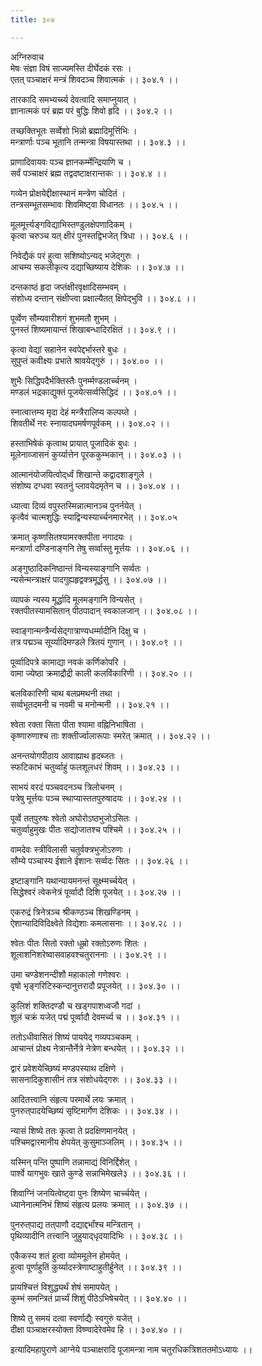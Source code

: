 ```yaml
---
title: ३०४

---
```

अग्निरुवाच  
मेषः संज्ञा विषं साज्यमस्ति दीर्घेदकं रसः ।  
एतत् पञ्चाक्षरं मन्त्रं शिवदञ्च शिवात्मकं ।। ३०४.१ ।।  
  
तारकादि समभ्यर्च्च्य देवत्वादि समाप्नुयात् ।  
ज्ञानात्मकं परं ब्रह्म परं बुद्धिः शिवो हृदि ।। ३०४.२ ।।  
  
तच्छक्तिभूतः सर्व्वेशो भिन्नो ब्रह्मादिमूर्त्तिभिः ।  
मन्त्रार्णाः पञ्च भूतानि तन्मन्त्रा विषयास्तथा ।। ३०४.३ ।।  
  
प्राणादिवायवः पञ्च ज्ञानकर्म्मेन्द्रियाणि च ।  
सर्वं पञ्चाक्षरं ब्रह्म तद्वदष्टाक्षरान्तकः ।। ३०४.४ ।।  
  
गव्येन प्रोक्षयेद्दीक्षास्थानं मन्त्रेण चोदितं ।  
तन्त्रसम्भूतसम्भावः शिवमिष्ट्वा विधानतः ।। ३०४.५ ।।  
  
मूलमूर्त्त्यङ्गविद्याभिस्तण्डुलक्षेपणादिकम् ।  
कृत्वा चरुञ्च यत् क्षीरं पुनस्तद्विभजेत् त्रिधा ।। ३०४.६ ।।  
  
निवेद्यैकं परं हुत्वा सशिष्योऽन्यद् भजेद्‌गुरुः ।  
आचम्य सकलीकृत्य दद्याच्छिष्याय देशिकः ।। ३०४.७ ।।  
  
दन्तकाष्ठं हृदा जप्तंक्षीरवृक्षादिसम्भवम् ।  
संशोध्य दन्तान् संक्षीप्त्वा प्रक्षाल्यैतत् क्षिपेद्भुवि ।। ३०४.८ ।।  
  
पूर्व्वेण सौम्यवारीशगं शुभमतौ शुभम् ।  
पुनस्तं शिष्यमायान्तं शिखाबन्धादिरक्षितं ।। ३०४.९ ।।  
  
कृत्वा वेद्यां सहानेन स्वपेद्दर्भास्तरे बुधः ।  
सुपुप्तं कवीक्ष्यः प्रभाते श्रावयेद्‌गुरुं ।। ३०४.०० ।।  
  
शुभैः सिद्धिपदैर्भक्तिस्तैः पुनर्म्मण्डलार्च्चनम् ।  
मण्डलं भद्रकाद्युक्तं पूजयेत्सर्व्वसिद्धिदं ।। ३०४.०१ ।।  
  
स्नात्वात्तम्य मृदा देहं मन्त्रैरालिप्य कल्पय्ते ।  
शिवतीर्थे नरः स्नायादघमर्षणपूर्वकम् ।। ३०४.०२ ।।  
  
हस्ताभिषेकं कृत्वाथ प्रायात् पूजादिकं बुधः ।  
मूलेनाव्जासनं कुर्य्यात्तेन पूरककुम्भकान् ।। ३०४.०३ ।।  
  
आत्मानंयोजयित्वोद्‌र्ध्वं शिखान्ते कद्वादशाङ्गुले ।  
संशोष्य दग्धवा स्वतनुं प्लावयेदमृतेन च ।। ३०४.०४ ।।  
  
ध्यात्वा दिव्यं वपुस्तस्मिन्नात्मानञ्च पुनर्नयेत् ।  
कृत्वैवं चात्मशुद्धिः स्याद्विन्यस्यार्च्चनमारभेत् ।। ३०४.०५  
  
क्रमात् कृष्णसितश्यामरक्तपीता नगादयः ।  
मन्त्रार्णा दण्डिनाङ्गनि तेषु सर्व्वास्तु मूर्त्तयः ।। ३०४.०६ ।।  
  
अङ्गुष्ठादिकनिष्ठान्तं विन्यस्याङ्गानि सर्व्वतः ।  
न्यसेन्मन्त्राक्षरं पादगुह्यहृद्वक्त्रमूर्द्धसु ।। ३०४.०७ ।।  
  
व्यापकं न्यस्य मूर्द्धादि मूलमङ्गानि विन्यसेत् ।  
रक्तपीतस्यामसितान् पीठपादान् स्वकालजान् ।। ३०४.०८ ।।  
  
स्वाङ्गान्मन्त्रैर्न्यसेद्‌गात्राण्यधर्म्मादीनि दिक्षु च ।  
तत्र पद्मञ्च सूर्य्यादिमण्डले त्रितयं गुणान् ।। ३०४.०९ ।।  
  
पूर्व्वादिपत्रे कामाद्या नवकं कर्णिकोपरि ।  
वामा ज्येष्ठा क्रमाद्रौद्री काली कलविंकारिणी ।। ३०४.२० ।।  
  
बलविकारिणी चाथ बलप्रमथनी तथा ।  
सर्व्वभूतदमनी च नवमी च मनोन्मनी ।। ३०४.२१ ।।  
  
श्वेता रक्ता सिता पीता श्यामा वह्निनिभाषिता ।  
कृष्णारुणाश्च ताः शक्तीर्ज्वालारूपाः स्मरेत् क्रमात् ।। ३०४.२२ ।।  
  
अनन्तयोगपीठाय आवाह्याथ हृदब्जतः ।  
स्फटिकाभं चतुर्व्वाहुं फलशूलधरं शिवम् ।। ३०४.२३ ।।  
  
साभयं वरदं पञ्चवदनञ्च त्रिलोचनम् ।  
पत्रेषु मूर्त्तयः पञ्च स्थाप्यास्ततपुरुषादयः ।। ३०४.२४ ।।  
  
पूर्व्वे तत्‌पुरुषः श्वेतो अघोरोऽष्ठभुजोऽसितः ।  
चतुर्व्वाहुमुखः पीतः सद्योजातश्च पश्चिमे ।। ३०४.२५ ।।  
  
वामदेवः स्त्रीविलासी चतुर्वक्त्रभुजोऽरुणः ।  
सौम्ये पञ्चास्य ईशाने ईशानः सर्व्वदः सितः ।। ३०४.२६ ।।  
  
इष्टाङ्गानि यथान्यायमनन्तं सूक्ष्म्मर्च्चयेत् ।  
सिद्धेश्वरं त्वेकनेत्रं पूर्व्वादौ दिशि पूजयेत् ।। ३०४.२७ ।।  
  
एकरुद्रं त्रिनेत्रञ्च श्रीकण्ठञ्च शिखण्डिनम् ।  
ऐशान्यादिविदिक्ष्वेते विद्येशाः कमलासनाः ।। ३०४.२८ ।।  
  
श्वेतः पीतः सितो रक्तो धूम्रो रक्तोऽरुणः शितः ।  
शूलाशनिशरेष्वासवाहवश्चतुराननाः ।। ३०४.२९ ।।  
  
उमा चण्डेशनन्दीशौ महाकालो गणेश्वरः ।  
वृषो भृङ्गरिटिस्कन्दानुत्तरादौ प्रपूजयेत् ।। ३०४.३० ।।  
  
कुलिशं शक्तिदण्डौ च खड्गपाशध्वजौ गदां ।  
शूलं चक्रं यजेत् पद्मं पूर्व्वादौ देवमर्च्य च ।। ३०४.३१ ।।  
  
ततोऽधीवासितं शिष्यं पाययेद्‌ गव्यपञ्चकम् ।  
आचान्तं प्रोक्ष्य नेत्रान्तैर्नेत्रे नेत्रेण बन्धयेत् ।। ३०४.३२ ।।  
  
द्वारं प्रवेशयेच्छिष्यं मण्डपस्याथ दक्षिणे ।  
सासनादिकुशासीनं तत्र संशोधयेद्‌गरुः ।। ३०४.३३ ।।  
  
आदितत्त्वानि संहृत्य परमार्थे लयः क्रमात् ।  
पुनरुत्‌पादयेच्छिष्यं सृष्टिमार्गेण देशिकः ।। ३०४.३४ ।।  
  
न्यासं शिष्ये ततः कृत्वा ते प्रदक्षिणमानयेत् ।  
पश्चिमद्वारमानीय क्षेपयेत् कुसुमाञ्जलिम् ।। ३०४.३५ ।।  
  
यस्मिन् पन्ति पुष्पाणि तन्नामाद्यं विनिर्द्दिशेत् ।  
पार्श्वे यागभुवः खाते कुण्डे सन्नाभिमेखले३ ।। ३०४.३६ ।।  
  
शिवाग्निं जनयित्वेष्ट्वा पुनः शिष्येण चार्च्चयेत् ।  
ध्यानेनात्मनिभं शिष्यं संहृत्य प्रलयः क्रमात् ।। ३०४.३७ ।।  
  
पुनरुत्‌पाद्य तत्‌पाणौ दद्याद्दर्भांश्च मन्त्रितान् ।  
पृथिव्यादीनि तत्त्वानि जुहुयाद्‌धृदयादिभिः ।। ३०४.३८ ।।  
  
एकैकस्य शतं हुत्वा व्योममूलेन होमयेत् ।  
हुत्वा पूर्णाहुतिं कुर्य्यादस्त्रेणाष्टाहुतीर्हुनेत् ।। ३०४.३९ ।।  
  
प्रायश्चित्तं विशुद्ध्यर्थं शेषं समापयेत् ।  
कुम्भं समन्त्रितं प्रार्च्यं शिशुं पीठेऽभिषेचयेत् ।। ३०४.४० ।।  
  
शिष्ये तु समयं दत्वा स्वर्णाद्यैः स्वगुरुं यजेत् ।  
दीक्षा पञ्चाक्षरस्योक्ता विष्ण्वादेरेवमेव हि ।। ३०४.४० ।।  
  
इत्यादिमहापुराणे आग्नेये पञ्चाक्षरादि पूजामन्त्रा नाम चतुरधिकत्रिशततमोऽध्यायः ।।